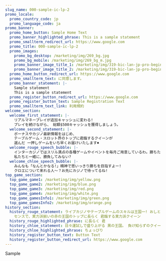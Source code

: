 ```yaml
---
slug_name: 000-sample-ic-lp-2
promo_locale:
  promo_country_code: jp
  promo_language_code: ja
promo_banner:
  promo_home_button: Sample Home Text
  promo_banner_highlighted_phrase: This is a sample statement
  promo_smallterm_redirect_url: https://www.google.com
  promo_title: 000-sample-ic-lp-2
  promo_images:
    promo_bg_desktop: /marketing/img/269_bg.jpg
    promo_bg_mobile: /marketing/img/269_bg_m.jpg
    promo_banner_image_title_1: /marketing/img/319-bic-lan-jp-pro-beginnersguide-0620-title-01.png
    promo_banner_image_title_2: /marketing/img/319-bic-lan-jp-pro-beginnersguide-0620-title-02.png
  promo_home_button_redirect_url: https://www.google.com
  promo_smallterm_text: に同意します。
  promo_banner_statement: |-
    Sample statement
    This is a sample statement
  promo_register_button_redirect_url: https://www.google.com
  promo_register_button_text: Sample Registration Text
  promo_smallterm_text_link: 利用規約
welcome_section:
  welcome_first_statement: |-
    リアルマネープレイが追加キャッシュに変わる!
    プレイを続けながら、 総額$500キャッシュを獲得しましょう。
  welcome_second_statement: |-
    ボーナスやカジノ最新情報をはじめ、
    テーブルゲーム・スロット界のトップに君臨するクイーンが
    選んだ 一押しゲームをいち早くお届けいたします♠
  welcome_rouge_speech_bubble: |-
    インターカジノではスリル満点の各種ゲームやイベントを毎月ご用意しているわ。勝ちたい方、長くじっくりプレイをしたい方にぴったりね。
    私たちと一緒に、勝負してみない?
  welcome_chloe_speech_bubble: |-
    みんなも「なんとかなる!」精神で思いっきり勝ちを目指すよー!
    クロエについて来れる人～？お先にカジノで待ってるね!
top_game_section:
  top_game_game1: /marketing/img/yellow.png
  top_game_game2: /marketing/img/blue.png
  top_game_game3: /marketing/img/red.png
  top_game_game4: /marketing/img/white.png
  top_game_gamesInfo1: /marketing/img/green.png
  top_game_gamesInfo2: /marketing/img/orange.png
history_section:
  history_rouge_statement: ライブカジノやテーブルゲームのスキルは王国一! おしとやかな見た目とは裏腹に、その圧倒的な頭脳と
    センスで、実力派揃いの赤の王国のトップに長らく 君臨する実力派クイーン
  history_rouge_highlighted_phrase: に長らく 君
  history_chloe_statement: 日々運試しで盛り上がる 黒の王国。 負け知らずのクイーンとしてその存在感はピカイチ! 幸運の女神とも噂される、ちょっぴりお茶目な強運クイーン。
  history_chloe_highlighted_phrase: ちょっぴり
  history_register_button_text: Button Text
  history_register_button_redirect_url: https://www.google.com
---
```

Sample